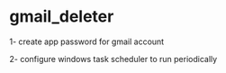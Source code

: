# gmail_deleter

1- create app password for gmail account

2- configure windows task scheduler to run periodically
